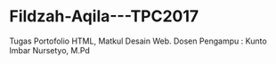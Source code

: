 # Fildzah-Aqila---TPC2017
Tugas Portofolio HTML, Matkul Desain Web. Dosen Pengampu : Kunto Imbar Nursetyo, M.Pd
